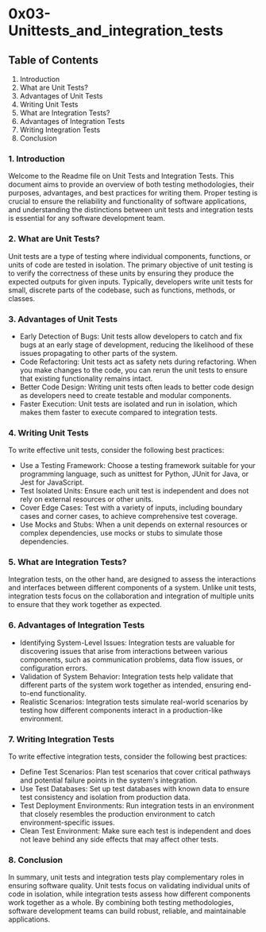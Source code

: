 # 0x03-Unittests_and_integration_tests  

## Table of Contents  
1. Introduction  
2. What are Unit Tests?  
3. Advantages of Unit Tests  
4. Writing Unit Tests  
5. What are Integration Tests?  
6. Advantages of Integration Tests  
7. Writing Integration Tests  
8. Conclusion  

### 1. Introduction  
Welcome to the Readme file on Unit Tests and Integration Tests. This document aims to provide an overview of both testing methodologies, their purposes, advantages, and best practices for writing them. Proper testing is crucial to ensure the reliability and functionality of software applications, and understanding the distinctions between unit tests and integration tests is essential for any software development team.

### 2. What are Unit Tests?  
Unit tests are a type of testing where individual components, functions, or units of code are tested in isolation. The primary objective of unit testing is to verify the correctness of these units by ensuring they produce the expected outputs for given inputs. Typically, developers write unit tests for small, discrete parts of the codebase, such as functions, methods, or classes.

### 3. Advantages of Unit Tests  
- Early Detection of Bugs: Unit tests allow developers to catch and fix bugs at an early stage of development, reducing the likelihood of these issues propagating to other parts of the system.  
- Code Refactoring: Unit tests act as safety nets during refactoring. When you make changes to the code, you can rerun the unit tests to ensure that existing functionality remains intact.  
- Better Code Design: Writing unit tests often leads to better code design as developers need to create testable and modular components.  
- Faster Execution: Unit tests are isolated and run in isolation, which makes them faster to execute compared to integration tests.  
### 4. Writing Unit Tests  
To write effective unit tests, consider the following best practices:  

- Use a Testing Framework: Choose a testing framework suitable for your programming language, such as unittest for Python, JUnit for Java, or Jest for JavaScript.  
- Test Isolated Units: Ensure each unit test is independent and does not rely on external resources or other units.  
- Cover Edge Cases: Test with a variety of inputs, including boundary cases and corner cases, to achieve comprehensive test coverage.  
- Use Mocks and Stubs: When a unit depends on external resources or complex dependencies, use mocks or stubs to simulate those dependencies.  
### 5. What are Integration Tests?  
Integration tests, on the other hand, are designed to assess the interactions and interfaces between different components of a system. Unlike unit tests, integration tests focus on the collaboration and integration of multiple units to ensure that they work together as expected.

### 6. Advantages of Integration Tests  
- Identifying System-Level Issues: Integration tests are valuable for discovering issues that arise from interactions between various components, such as communication problems, data flow issues, or configuration errors.  
- Validation of System Behavior: Integration tests help validate that different parts of the system work together as intended, ensuring end-to-end functionality.  
- Realistic Scenarios: Integration tests simulate real-world scenarios by testing how different components interact in a production-like environment.  
### 7. Writing Integration Tests  
To write effective integration tests, consider the following best practices:  

- Define Test Scenarios: Plan test scenarios that cover critical pathways and potential failure points in the system's integration.  
- Use Test Databases: Set up test databases with known data to ensure test consistency and isolation from production data.  
- Test Deployment Environments: Run integration tests in an environment that closely resembles the production environment to catch environment-specific issues.  
- Clean Test Environment: Make sure each test is independent and does not leave behind any side effects that may affect other tests.  
### 8. Conclusion  
In summary, unit tests and integration tests play complementary roles in ensuring software quality. Unit tests focus on validating individual units of code in isolation, while integration tests assess how different components work together as a whole. By combining both testing methodologies, software development teams can build robust, reliable, and maintainable applications.
